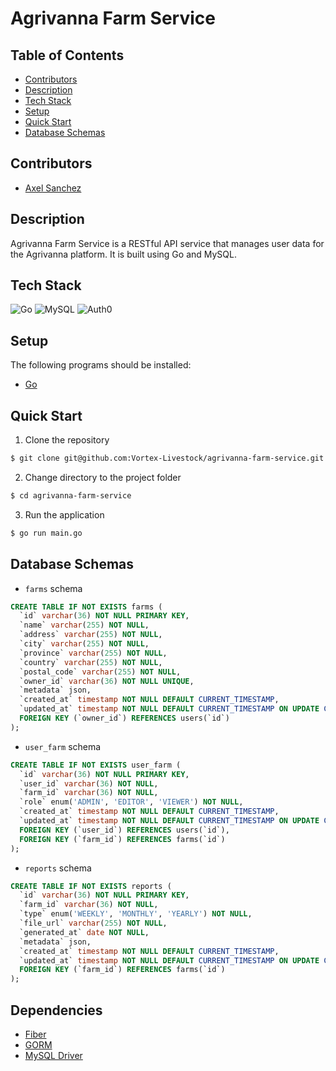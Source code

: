 # Agrivanna Farm Service

## Table of Contents

- [Contributors](#contributors)
- [Description](#description)
- [Tech Stack](#tech-stack)
- [Setup](#setup)
- [Quick Start](#quick-start)
- [Database Schemas](#database-schemas)

## Contributors

- [Axel Sanchez](https://github.com/Axeloooo)

## Description

Agrivanna Farm Service is a RESTful API service that manages user data for the Agrivanna platform. It is built using Go and MySQL.

## Tech Stack

![Go](https://img.shields.io/badge/Go-00ADD8.svg?style=for-the-badge&logo=Go&logoColor=white)
![MySQL](https://img.shields.io/badge/MySQL-4479A1.svg?style=for-the-badge&logo=MySQL&logoColor=white)
![Auth0](https://img.shields.io/badge/Auth0-EB5424.svg?style=for-the-badge&logo=Auth0&logoColor=white)

## Setup

The following programs should be installed:

- [Go](https://golang.org/)

## Quick Start

1. Clone the repository

```bash
$ git clone git@github.com:Vortex-Livestock/agrivanna-farm-service.git
```

2. Change directory to the project folder

```bash
$ cd agrivanna-farm-service
```

3. Run the application

```bash
$ go run main.go
```

## Database Schemas

- `farms` schema

```sql
CREATE TABLE IF NOT EXISTS farms (
  `id` varchar(36) NOT NULL PRIMARY KEY,
  `name` varchar(255) NOT NULL,
  `address` varchar(255) NOT NULL,
  `city` varchar(255) NOT NULL,
  `province` varchar(255) NOT NULL,
  `country` varchar(255) NOT NULL,
  `postal_code` varchar(255) NOT NULL,
  `owner_id` varchar(36) NOT NULL UNIQUE,
  `metadata` json,
  `created_at` timestamp NOT NULL DEFAULT CURRENT_TIMESTAMP,
  `updated_at` timestamp NOT NULL DEFAULT CURRENT_TIMESTAMP ON UPDATE CURRENT_TIMESTAMP,
  FOREIGN KEY (`owner_id`) REFERENCES users(`id`)
);
```

- `user_farm` schema

```sql
CREATE TABLE IF NOT EXISTS user_farm (
  `id` varchar(36) NOT NULL PRIMARY KEY,
  `user_id` varchar(36) NOT NULL,
  `farm_id` varchar(36) NOT NULL,
  `role` enum('ADMIN', 'EDITOR', 'VIEWER') NOT NULL,
  `created_at` timestamp NOT NULL DEFAULT CURRENT_TIMESTAMP,
  `updated_at` timestamp NOT NULL DEFAULT CURRENT_TIMESTAMP ON UPDATE CURRENT_TIMESTAMP,
  FOREIGN KEY (`user_id`) REFERENCES users(`id`),
  FOREIGN KEY (`farm_id`) REFERENCES farms(`id`)
);
```

- `reports` schema

```sql
CREATE TABLE IF NOT EXISTS reports (
  `id` varchar(36) NOT NULL PRIMARY KEY,
  `farm_id` varchar(36) NOT NULL,
  `type` enum('WEEKLY', 'MONTHLY', 'YEARLY') NOT NULL,
  `file_url` varchar(255) NOT NULL,
  `generated_at` date NOT NULL,
  `metadata` json,
  `created_at` timestamp NOT NULL DEFAULT CURRENT_TIMESTAMP,
  `updated_at` timestamp NOT NULL DEFAULT CURRENT_TIMESTAMP ON UPDATE CURRENT_TIMESTAMP,
  FOREIGN KEY (`farm_id`) REFERENCES farms(`id`)
);
```

## Dependencies

- [Fiber](https://docs.gofiber.io/)
- [GORM](https://gorm.io/)
- [MySQL Driver](https://github.com/go-gorm/mysql)
